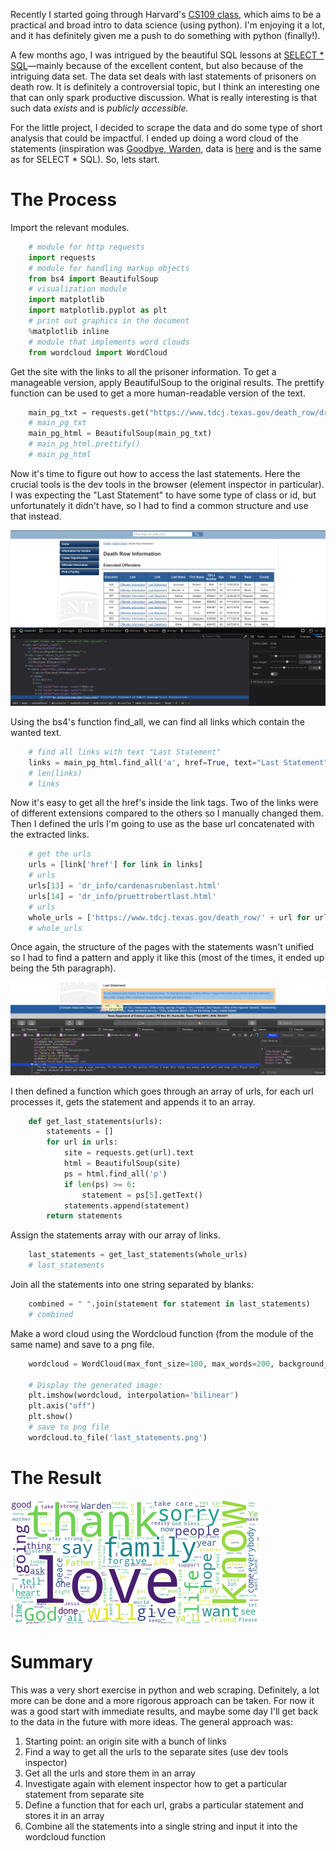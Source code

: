 Recently I started going through Harvard's [CS109 class](http://cs109.github.io/2015/), which aims to be a practical and broad intro to data science (using python). I'm enjoying it a lot, and it has definitely given me a push to do something with python (finally!).

A few months ago, I was intrigued by the beautiful SQL lessons at [SELECT \* SQL](https://selectstarsql.com)—mainly because of the excellent content, but also because of the intriguing data set. The data set deals with last statements of prisoners on death row. It is definitely a controversial topic, but I think an interesting one that can only spark productive discussion. What is really interesting is that such data _exists_ and is _publicly accessible._

For the little project, I decided to scrape the data and do some type of short analysis that could be impactful. I ended up doing a word cloud of the statements (inspiration was [Goodbye, Warden](http://www.goodbyewarden.com/), data is [here](https://www.tdcj.texas.gov/death_row/dr_executed_offenders.html) and is the same as for SELECT \* SQL). So, lets start.

# The Process

Import the relevant modules.

```python
    # module for http requests
    import requests
    # module for handling markup objects
    from bs4 import BeautifulSoup
    # visualization module
    import matplotlib
    import matplotlib.pyplot as plt
    # print out graphics in the document
    %matplotlib inline
    # module that implements word clouds
    from wordcloud import WordCloud
```

Get the site with the links to all the prisoner information. To get a manageable version, apply BeautifulSoup to the original results. The prettify function can be used to get a more human-readable version of the text.

```python
    main_pg_txt = requests.get("https://www.tdcj.texas.gov/death_row/dr_executed_offenders.html").text
    # main_pg_txt
    main_pg_html = BeautifulSoup(main_pg_txt)
    # main_pg_html.prettify()
    # main_pg_html
```

Now it's time to figure out how to access the last statements. Here the crucial tools is the dev tools in the browser (element inspector in particular). I was expecting the "Last Statement" to have some type of class or id, but unfortunately it didn't have, so I had to find a common structure and use that instead.

![](../assets/img/Screenshot2019-02-01at21-d6c00a7a-fa05-474c-89d6-56a21e509766.49.24.png)

Using the bs4's function find_all, we can find all links which contain the wanted text.

```python
    # find all links with text "Last Statement"
    links = main_pg_html.find_all('a', href=True, text="Last Statement")
    # len(links)
    # links
```

Now it's easy to get all the href's inside the link tags. Two of the links were of different extensions compared to the others so I manually changed them. Then I defined the urls I'm going to use as the base url concatenated with the extracted links.

```python
    # get the urls
    urls = [link['href'] for link in links]
    # urls
    urls[13] = 'dr_info/cardenasrubenlast.html'
    urls[14] = 'dr_info/pruettrobertlast.html'
    # urls
    whole_urls = ['https://www.tdcj.texas.gov/death_row/' + url for url in urls]
    # whole_urls
```

Once again, the structure of the pages with the statements wasn't unified so I had to find a pattern and apply it like this (most of the times, it ended up being the 5th paragraph).

![](../assets/img/Screenshot2019-02-01at22-39dccc7f-f8f4-4a61-a959-9d85a38a3d02.19.58.png)

I then defined a function which goes through an array of urls, for each url processes it, gets the statement and appends it to an array.

```python
    def get_last_statements(urls):
        statements = []
        for url in urls:
            site = requests.get(url).text
            html = BeautifulSoup(site)
            ps = html.find_all('p')
            if len(ps) >= 6:
                statement = ps[5].getText()
            statements.append(statement)
        return statements
```

Assign the statements array with our array of links.

```python
    last_statements = get_last_statements(whole_urls)
    # last_statements
```

Join all the statements into one string separated by blanks:

```python
    combined = " ".join(statement for statement in last_statements)
    # combined
```

Make a word cloud using the Wordcloud function (from the module of the same name) and save to a png file.

```python
    wordcloud = WordCloud(max_font_size=100, max_words=200, background_color="white").generate(combined)

    # Display the generated image:
    plt.imshow(wordcloud, interpolation='bilinear')
    plt.axis("off")
    plt.show()
    # save to png file
    wordcloud.to_file('last_statements.png')
```

# The Result

![Last Statements Word Cloud](../assets/img/last_statements-fefe8fdd-9376-4547-af05-534c1fbf37b7.png)

# Summary

This was a very short exercise in python and web scraping. Definitely, a lot more can be done and a more rigorous approach can be taken. For now it was a good start with immediate results, and maybe some day I'll get back to the data in the future with more ideas. The general approach was:

1. Starting point: an origin site with a bunch of links
2. Find a way to get all the urls to the separate sites (use dev tools inspector)
3. Get all the urls and store them in an array
4. Investigate again with element inspector how to get a particular statement from separate site
5. Define a function that for each url, grabs a particular statement and stores it in an array
6. Combine all the statements into a single string and input it into the wordcloud function
